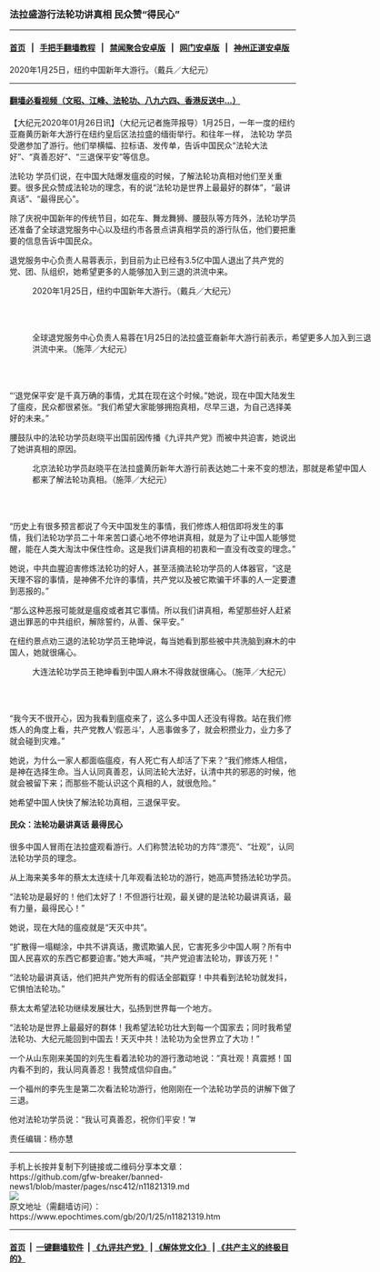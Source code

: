 ### 法拉盛游行法轮功讲真相 民众赞“得民心”
------------------------

#### [首页](https://github.com/gfw-breaker/banned-news1/blob/master/README.md) &nbsp;&nbsp;|&nbsp;&nbsp; [手把手翻墙教程](https://github.com/gfw-breaker/guides/wiki) &nbsp;&nbsp;|&nbsp;&nbsp; [禁闻聚合安卓版](https://github.com/gfw-breaker/bn-android) &nbsp;&nbsp;|&nbsp;&nbsp; [网门安卓版](https://github.com/oGate2/oGate) &nbsp;&nbsp;|&nbsp;&nbsp; [神州正道安卓版](https://github.com/SzzdOgate/update) 



<div><img alt="" class="aligncenter wp-post-image" src="https://i.epochtimes.com/assets/uploads/2020/01/2001251647591973-600x400.jpg"/>
<div class="red16 caption">
 2020年1月25日，纽约中国新年大游行。（戴兵／大纪元）
</div>
</div><hr/>

#### [翻墙必看视频（文昭、江峰、法轮功、八九六四、香港反送中...）](http://167.172.214.107/home.html)

<div><p>
 【大纪元2020年01月26日讯】（大纪元记者施萍报导）1月25日，一年一度的纽约亚裔黄历新年大游行在纽约皇后区法拉盛的缅街举行。和往年一样，
 <ok href="https://www.epochtimes.com/gb/tag/%E6%B3%95%E8%BD%AE%E5%8A%9F.html">
  法轮功
 </ok>
 学员受邀参加了游行。他们举横幅、拉标语、发传单，告诉中国民众“法轮大法好”、“真善忍好”、“三退保平安”等信息。
</p>
<p>
 <ok href="https://www.epochtimes.com/gb/tag/%E6%B3%95%E8%BD%AE%E5%8A%9F.html">
  法轮功
 </ok>
 学员们说，在中国大陆爆发瘟疫的时候，了解法轮功真相对他们至关重要。很多民众赞成法轮功的理念，有的说“法轮功是世界上最最好的群体”，“最讲真话”、“最得民心”。
</p>
<p>
 除了庆祝中国新年的传统节目，如花车、舞龙舞狮、腰鼓队等方阵外，法轮功学员还准备了全球退党服务中心以及纽约市各景点讲真相学员的游行队伍，他们要把重要的信息告诉中国民众。
</p>
<p>
 退党服务中心负责人易蓉表示，到目前为止已经有3.5亿中国人退出了共产党的党、团、队组织，她希望更多的人能够加入到三退的洪流中来。
</p>
<figure class="wp-caption aligncenter" id="attachment_11821407" style="width: 600px">
 <ok href="http://i.epochtimes.com/assets/uploads/2020/01/2001251648561973.jpg">
  <img alt="" class="size-large wp-image-11821407" src="http://i.epochtimes.com/assets/uploads/2020/01/2001251648561973-600x400.jpg" title=""/>
 </ok>
 <br/><figcaption class="wp-caption-text">
  2020年1月25日，纽约中国新年大游行。（戴兵／大纪元）
 </figcaption><br/>
</figure><br/>
<figure class="wp-caption aligncenter" id="attachment_11821324" style="width: 600px">
 <ok href="http://i.epochtimes.com/assets/uploads/2020/01/IMG_0858.jpg">
  <img alt="" class="size-large wp-image-11821324" src="http://i.epochtimes.com/assets/uploads/2020/01/IMG_0858-600x450.jpg"/>
 </ok>
 <br/><figcaption class="wp-caption-text">
  全球退党服务中心负责人易蓉在1月25日的法拉盛亚裔新年大游行前表示，希望更多人加入到三退洪流中来。（施萍／大纪元）
 </figcaption><br/>
</figure><br/>
<p>
 “‘退党保平安’是千真万确的事情，尤其在现在这个时候。”她说，现在中国大陆发生了瘟疫，民众都很紧张。“我们希望大家能够拥抱真相，尽早三退，为自己选择美好的未来。”
</p>
<p>
 腰鼓队中的法轮功学员赵晓平出国前因传播《九评共产党》而被中共迫害，她说出了她讲真相的原因。
</p>
<figure class="wp-caption aligncenter" id="attachment_11821326" style="width: 600px">
 <ok href="http://i.epochtimes.com/assets/uploads/2020/01/IMG_0853.jpg">
  <img alt="" class="size-large wp-image-11821326" src="http://i.epochtimes.com/assets/uploads/2020/01/IMG_0853-600x450.jpg"/>
 </ok>
 <br/><figcaption class="wp-caption-text">
  北京法轮功学员赵晓平在法拉盛黄历新年大游行前表达她二十来不变的想法，那就是希望中国人都来了解法轮功真相。（施萍／大纪元）
 </figcaption><br/>
</figure><br/>
<p>
 “历史上有很多预言都说了今天中国发生的事情，我们修炼人相信即将发生的事情，我们法轮功学员二十年来苦口婆心地不停地讲真相，就是为了让中国人能够觉醒，能在人类大淘汰中保住性命。这是我们讲真相的初衷和一直没有改变的理念。”
</p>
<p>
 她说，中共血腥迫害修炼法轮功的好人，甚至活摘法轮功学员的人体器官，“这是天理不容的事情，是神佛不允许的事情，共产党以及被它欺骗干坏事的人一定要遭到恶报的。”
</p>
<p>
 “那么这种恶报可能就是瘟疫或者其它事情。所以我们讲真相，希望那些好人赶紧退出罪恶的中共组织，解除誓约，从善、保平安。”
</p>
<p>
 在纽约景点劝三退的法轮功学员王艳坤说，每当她看到那些被中共洗脑到麻木的中国人，她就很痛心。
</p>
<figure class="wp-caption aligncenter" id="attachment_11821330" style="width: 600px">
 <ok href="http://i.epochtimes.com/assets/uploads/2020/01/IMG_0857.jpg">
  <img alt="" class="size-large wp-image-11821330" src="http://i.epochtimes.com/assets/uploads/2020/01/IMG_0857-600x450.jpg"/>
 </ok>
 <br/><figcaption class="wp-caption-text">
  大连法轮功学员王艳坤看到中国人麻木不得救就很痛心。（施萍／大纪元）
 </figcaption><br/>
</figure><br/>
<p>
 “我今天不很开心，因为我看到瘟疫来了，这么多中国人还没有得救。站在我们修炼人的角度上看，共产党教人‘假恶斗’，人恶事做多了，就会积攒业力，业力多了就会碰到灾难。”
</p>
<p>
 她说，为什么一家人都面临瘟疫，有人死亡有人却活了下来？“我们修炼人相信，是神在选择生命。当人认同真善忍，认同法轮大法好，认清中共的邪恶的时候，他就会被留下来；而那些不能认识这个真相的人，就很危险。”
</p>
<p>
 她希望中国人快快了解法轮功真相，三退保平安。
</p>
<h4>
 民众：法轮功最讲真话 最得民心
</h4>
<p>
 很多中国人冒雨在法拉盛观看游行。人们称赞法轮功的方阵“漂亮”、“壮观”，认同法轮功学员的理念。
</p>
<p>
 从上海来美多年的蔡太太连续十几年观看法轮功的游行，她高声赞扬法轮功学员。
</p>
<p>
 “法轮功是最好的！他们太好了！不但游行壮观，最关键的是法轮功最讲真话，最有力量，最得民心！”
</p>
<p>
 她说，现在大陆的瘟疫就是“天灭中共”。
</p>
<p>
 “扩散得一塌糊涂，中共不讲真话，撒谎欺骗人民，它害死多少中国人啊？所有中国人民喜欢的东西它都要迫害。”她大声喊，“共产党迫害法轮功，罪该万死！”
</p>
<p>
 “法轮功最讲真话，他们把共产党所有的假话全部戳穿！中共看到法轮功就发抖，它惧怕法轮功。”
</p>
<p>
 蔡太太希望法轮功继续发展壮大，弘扬到世界每一个地方。
</p>
<p>
 “法轮功是世界上最最好的群体！我希望法轮功壮大到每一个国家去；同时我希望法轮功、大纪元能回到中国去！天灭中共！法轮功为全世界立了大功！”
</p>
<p>
 一个从山东刚来美国的刘先生看着法轮功的游行激动地说：“真壮观！真震撼！国内看不到的，我认同真善忍！我赞成信仰自由。”
</p>
<p>
 一个福州的李先生是第二次看法轮功游行，他刚刚在一个法轮功学员的讲解下做了三退。
</p>
<p>
 他对法轮功学员说：“我认可真善忍，祝你们平安！”#
</p>
<p>
 责任编辑：杨亦慧
</p>
</div>
<hr/>
手机上长按并复制下列链接或二维码分享本文章：<br/>
https://github.com/gfw-breaker/banned-news1/blob/master/pages/nsc412/n11821319.md <br/>
<a href='https://github.com/gfw-breaker/banned-news1/blob/master/pages/nsc412/n11821319.md'><img src='https://github.com/gfw-breaker/banned-news1/blob/master/pages/nsc412/n11821319.md.png'/></a> <br/>
原文地址（需翻墙访问）：https://www.epochtimes.com/gb/20/1/25/n11821319.htm


------------------------
#### [首页](https://github.com/gfw-breaker/banned-news1/blob/master/README.md) &nbsp;|&nbsp; [一键翻墙软件](https://github.com/gfw-breaker/nogfw/blob/master/README.md) &nbsp;| [《九评共产党》](https://github.com/gfw-breaker/9ping.md/blob/master/README.md#九评之一评共产党是什么) | [《解体党文化》](https://github.com/gfw-breaker/jtdwh.md/blob/master/README.md) | [《共产主义的终极目的》](https://github.com/gfw-breaker/gczydzjmd.md/blob/master/README.md)


<img src='http://gfw-breaker.win/banned-news/pages/nsc412/n11821319.md' width='0px' height='0px'/>